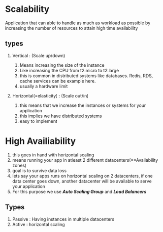 # Scalability

Application that can able to handle as much as workload as possible by increasing the number of resources to attain high time availability

## types

1. Vertical : (Scale up/down)
   1. Means increasing the size of the instance
   2. Like increasing the CPU from t2.micro to t2.large
   3. this is common in distributed systems like databases. Redis, RDS, cache services can be example here.
   4. usually a hardware limit

2. Horizontal(=elasticity) : (Scale out/in)
   1. this means that we increase the instances or systems for your application
   2. this implies we have distributed systems
   3. easy to implement

# High Availiability

1. this goes in hand with horizontal scaling
2. means running your app in atleast 2 different datacenters(==Availability zones)
3. goal is to survive data loss
4. lets say your apps runs on horizontal scaling on 2 datacenters, if one data center goes down, another datacenter will be available to serve your application
5. For this purpose we use **_Auto Scaling Group_** and **_Load Balancers_**

## Types

1. Passive : Having instances in multiple datacenters
2. Active : horizontal scaling


